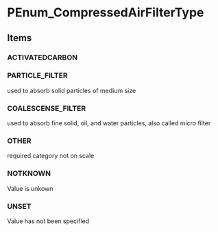 # PEnum_CompressedAirFilterType

## Items

### ACTIVATEDCARBON


### PARTICLE_FILTER
used to absorb solid particles of medium size

### COALESCENSE_FILTER
used to absorb fine solid, oil, and water particles, also called micro filter

### OTHER
required category not on scale

### NOTKNOWN
Value is unkown

### UNSET
Value has not been specified
